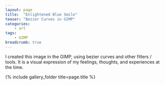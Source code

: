 ```yaml
---
layout: page
title:  "Enlightened Blue Smile"
teaser: "Bezier Curves in GIMP"
categories:
    - art
tags:
    - GIMP
breadcrumb: true
---
```


I created this image in the GIMP, using bezier curves 
and other filters / tools. It is a visual expression of 
my feelings, thoughts, and experiences at the time.

{% include gallery_folder title=page.title %}


